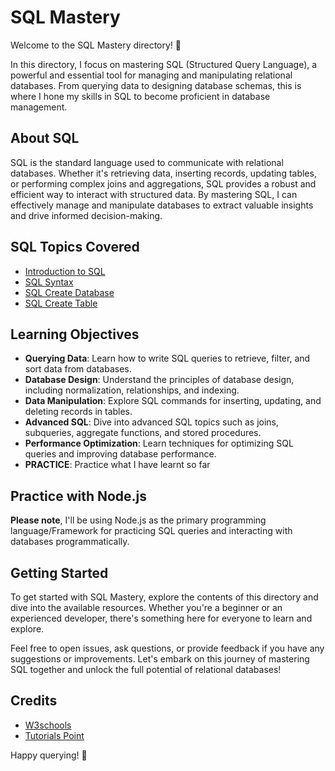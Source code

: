 # SQL Mastery

Welcome to the SQL Mastery directory! 🎉

In this directory, I focus on mastering SQL (Structured Query Language), a powerful and essential tool for managing and manipulating relational databases. From querying data to designing database schemas, this is where I hone my skills in SQL to become proficient in database management.

## About SQL

SQL is the standard language used to communicate with relational databases. Whether it's retrieving data, inserting records, updating tables, or performing complex joins and aggregations, SQL provides a robust and efficient way to interact with structured data. By mastering SQL, I can effectively manage and manipulate databases to extract valuable insights and drive informed decision-making.

## SQL Topics Covered

- [Introduction to SQL](1-intro_to_sql.md)
- [SQL Syntax](2-sql_syntax.md)
- [SQL Create Database](3-sql-create-db.md)
- [SQL Create Table](4-sql-create-table.md)

## Learning Objectives

- **Querying Data**: Learn how to write SQL queries to retrieve, filter, and sort data from databases.
- **Database Design**: Understand the principles of database design, including normalization, relationships, and indexing.
- **Data Manipulation**: Explore SQL commands for inserting, updating, and deleting records in tables.
- **Advanced SQL**: Dive into advanced SQL topics such as joins, subqueries, aggregate functions, and stored procedures.
- **Performance Optimization**: Learn techniques for optimizing SQL queries and improving database performance.
- **PRACTICE**: Practice what I have learnt so far

## Practice with Node.js

**Please note**, I'll be using Node.js as the primary programming language/Framework for practicing SQL queries and interacting with databases programmatically.

## Getting Started

To get started with SQL Mastery, explore the contents of this directory and dive into the available resources. Whether you're a beginner or an experienced developer, there's something here for everyone to learn and explore.

Feel free to open issues, ask questions, or provide feedback if you have any suggestions or improvements. Let's embark on this journey of mastering SQL together and unlock the full potential of relational databases!

## Credits

- [W3schools](https://www.w3chools.com/sql)
- [Tutorials Point](https://www.tutorialspoint.com/sql)

Happy querying! 🚀
